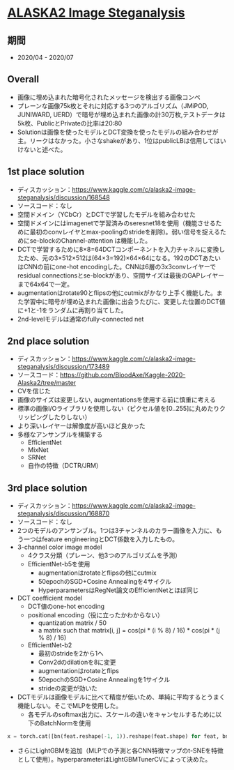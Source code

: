 # [ALASKA2 Image Steganalysis](https://www.kaggle.com/c/alaska2-image-steganalysis/overview)

## 期間
- 2020/04 - 2020/07

## Overall
- 画像に埋め込まれた暗号化されたメッセージを検出する画像コンペ
- プレーンな画像75k枚とそれに対応する3つのアルゴリズム（JMiPOD, JUNIWARD, UERD）で暗号が埋め込まれた画像の計30万枚,テストデータは5k枚、PublicとPrivateの比率は20:80
- Solutionは画像を使ったモデルとDCT変換を使ったモデルの組み合わせが主。リークはなかった。小さなshakeがあり、1位はpublicLBは信用してはいけないと述べた。

## 1st place solution
- ディスカッション：https://www.kaggle.com/c/alaska2-image-steganalysis/discussion/168548
- ソースコード：なし
- 空間ドメイン（YCbCr）とDCTで学習したモデルを組み合わせた
- 空間ドメインにはimagenetで学習済みのseresnet18を使用（機能させるために最初のconvレイヤとmax-poolingのstrideを削除)。弱い信号を捉えるためにse-blockのChannel-attention は機能した。
- DCTで学習するために8×8=64DCTコンポーネントを入力チャネルに変換したため、元の3×512×512は(64×3=192)×64×64になる。192のDCTあたいはCNNの前にone-hot encodingした。CNNは6層の3x3convレイヤーでresidual connectionsとse-blockがあり、空間サイズは最後のGAPレイヤーまで64x64で一定。
- augmentationはrotate90とflipsの他にcutmixがかなり上手く機能した。また学習中に暗号が埋め込まれた画像に出会うたびに、変更した位置のDCT値に+1と-1をランダムに再割り当てした。
- 2nd-levelモデルは通常のfully-connected net

## 2nd place solution
- ディスカッション：https://www.kaggle.com/c/alaska2-image-steganalysis/discussion/173489
- ソースコード：https://github.com/BloodAxe/Kaggle-2020-Alaska2/tree/master
- CVを信じた
- 画像のサイズは変更しない, augmentationsを使用する前に慎重に考える
- 標準の画像I/Oライブラリを使用しない（ピクセル値を[0..255]に丸めたりクリッピングしたりしない）
- より深いレイヤーは解像度が高いほど良かった
- 多様なアンサンブルを構築する
  - EfficientNet
  - MixNet
  - SRNet
  - 自作の特徴（DCTR/JRM）

## 3rd place solution
- ディスカッション：https://www.kaggle.com/c/alaska2-image-steganalysis/discussion/168870
- ソースコード：なし
- 2つのモデルのアンサンブル。1つは3チャンネルのカラー画像を入力に、もう一つはfeature engineeringとDCT係数を入力したもの。
- 3-channel color image model
  - 4クラス分類（プレーン、他3つのアルゴリズムを予測）
  - EfficientNet-b5を使用
    - augmentationはrotateとflipsの他にcutmix
    - 50epochのSGD+Cosine Annealingを4サイクル
    - HyperparametersはRegNet論文のEfficientNetとほぼ同じ
- DCT coefficient model
  - DCT値のone-hot encoding
  - positional encoding（役に立ったかわからない）
    - quantization matrix / 50
    - a matrix such that matrix[i, j] = cos(pi * (i % 8) / 16) * cos(pi * (j % 8) / 16)
  - EfficientNet-b2
    - 最初のstrideを2から1へ
    - Conv2dのdilationを8に変更
    - augmentationはrotateとflips
    - 50epochのSGD+Cosine Annealingを1サイクル
    - strideの変更が効いた
- DCTモデルは画像モデルに比べて精度が低いため、単純に平均するとうまく機能しない。そこでMLPを使用した。
  - 各モデルのsoftmax出力に、スケールの違いをキャンセルするために以下のBatchNormを使用
```python
x = torch.cat([bn(feat.reshape(-1, 1)).reshape(feat.shape) for feat, bn in zip(feats, self.bns)], dim=1)
```
  - さらにLightGBMを追加（MLPでの予測と各CNN特徴マップのt-SNEを特徴として使用）。hyperparameterはLightGBMTunerCVによって決めた。
